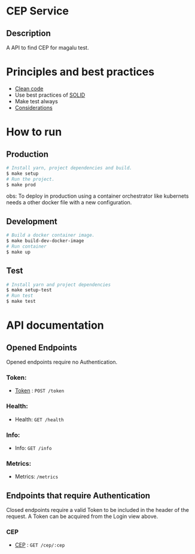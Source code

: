 # CEP Service

## Description
A API to find CEP for magalu test.

# Principles and best practices
- [Clean code](https://github.com/labs42io/clean-code-typescript)
- Use best practices of [SOLID](https://medium.com/@matheusbessa_44838/princ%C3%ADpios-solid-com-typescript-4f8a9d5d1ef8)
- Make test always
- [Considerations](cep-service/docs/considerations.md)
# How to run

## Production
```bash
# Install yarn, project dependencies and build.
$ make setup
# Run the project.
$ make prod
```
obs: To deploy in production using a container orchestrator like kubernets needs a other docker file with a new configuration.
## Development
```bash
# Build a docker container image.
$ make build-dev-docker-image
# Run container
$ make up
```

## Test
```bash
# Install yarn and project dependencies
$ make setup-test
# Run test
$ make test
```

# API documentation
## Opened Endpoints

Opened endpoints require no Authentication.
### Token:
* [Token](cep-service/docs/token.md) : `POST /token`

### Health:
* Health: `GET /health`

### Info:
* Info: `GET /info`

### Metrics:
* Metrics: `/metrics`
## Endpoints that require Authentication

Closed endpoints require a valid Token to be included in the header of the
request. A Token can be acquired from the Login view above.

### CEP

* [CEP](cep-service/docs/cep.md) : `GET /cep/:cep`
